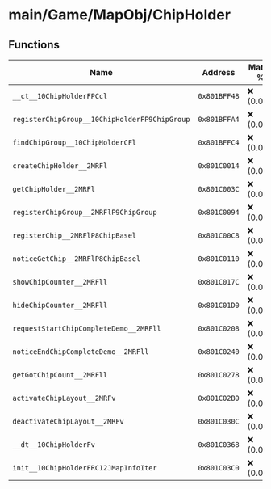 # main/Game/MapObj/ChipHolder

## Functions

| Name | Address | Match % |
|------|---------|---------|
| `__ct__10ChipHolderFPCcl` | `0x801BFF48` | :x: (0.0%) |
| `registerChipGroup__10ChipHolderFP9ChipGroup` | `0x801BFFA4` | :x: (0.0%) |
| `findChipGroup__10ChipHolderCFl` | `0x801BFFC4` | :x: (0.0%) |
| `createChipHolder__2MRFl` | `0x801C0014` | :x: (0.0%) |
| `getChipHolder__2MRFl` | `0x801C003C` | :x: (0.0%) |
| `registerChipGroup__2MRFlP9ChipGroup` | `0x801C0094` | :x: (0.0%) |
| `registerChip__2MRFlP8ChipBasel` | `0x801C00C8` | :x: (0.0%) |
| `noticeGetChip__2MRFlP8ChipBasel` | `0x801C0110` | :x: (0.0%) |
| `showChipCounter__2MRFll` | `0x801C017C` | :x: (0.0%) |
| `hideChipCounter__2MRFll` | `0x801C01D0` | :x: (0.0%) |
| `requestStartChipCompleteDemo__2MRFll` | `0x801C0208` | :x: (0.0%) |
| `noticeEndChipCompleteDemo__2MRFll` | `0x801C0240` | :x: (0.0%) |
| `getGotChipCount__2MRFll` | `0x801C0278` | :x: (0.0%) |
| `activateChipLayout__2MRFv` | `0x801C02B0` | :x: (0.0%) |
| `deactivateChipLayout__2MRFv` | `0x801C030C` | :x: (0.0%) |
| `__dt__10ChipHolderFv` | `0x801C0368` | :x: (0.0%) |
| `init__10ChipHolderFRC12JMapInfoIter` | `0x801C03C0` | :x: (0.0%) |